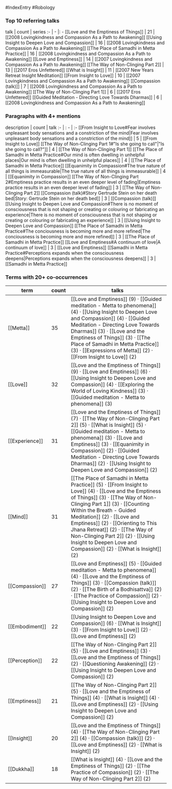 #IndexEntry #Robology

### Top 10 referring talks
talk | count | series
:- | - |: -
[[Love and the Emptiness of Things]] | 21 | [[2008 Lovingkindness and Compassion As a Path to Awakening]]
[[Using Insight to Deepen Love and Compassion]] | 16 | [[2008 Lovingkindness and Compassion As a Path to Awakening]]
[[The Place of Samadhi in Metta Practice]] | 16 | [[2008 Lovingkindness and Compassion As a Path to Awakening]]
[[Love and Emptiness]] | 14 | [[2007 Lovingkindness and Compassion As a Path to Awakening]]
[[The Way of Non-Clinging Part 2]] | 13 | [[2017 Eros Unfettered]]
[[What is Insight]] | 11 | [[2007 New Years Retreat Insight Meditation]]
[[From Insight to Love]] | 10 | [[2007 Lovingkindness and Compassion As a Path to Awakening]]
[[Compassion (talk)]] | 7 | [[2008 Lovingkindness and Compassion As a Path to Awakening]]
[[The Way of Non-Clinging Part 1]] | 6 | [[2017 Eros Unfettered]]
[[Guided Meditation - Directing Love Towards Dharmas]] | 6 | [[2008 Lovingkindness and Compassion As a Path to Awakening]]

### Paragraphs with 4+ mentions
description | count | talk
:- | : - | :-
[[From Insight to Love#Fear involves unpleasant body sensations and a constriction of the mind\|Fear involves unpleasant body sensations and a constriction of the mind]] | 5 | [[From Insight to Love]]
[[The Way of Non-Clinging Part 1#"Is she going to call"\|"Is she going to call?"]] | 4 | [[The Way of Non-Clinging Part 1]]
[[The Place of Samadhi in Metta Practice#Our mind is often dwelling in unhelpful places\|Our mind is often dwelling in unhelpful places]] | 4 | [[The Place of Samadhi in Metta Practice]]
[[Equanimity in Compassion#The true nature of all things is immeasurable\|The true nature of all things is immeasurable]] | 4 | [[Equanimity in Compassion]]
[[The Way of Non-Clinging Part 2#Emptiness practice results in an even deeper level of fading\|Emptiness practice results in an even deeper level of fading]] | 3 | [[The Way of Non-Clinging Part 2]]
[[Compassion (talk)#Story Gertrude Stein on her death bed\|Story: Gertrude Stein on her death bed]] | 3 | [[Compassion (talk)]]
[[Using Insight to Deepen Love and Compassion#There is no moment of consciousness that is not shaping or creating or colouring or fabricating an experience\|There is no moment of consciousness that is not shaping or creating or colouring or fabricating an experience]] | 3 | [[Using Insight to Deepen Love and Compassion]]
[[The Place of Samadhi in Metta Practice#The conciousness is becoming more and more refined\|The conciousness is becoming more and more refined]] | 3 | [[The Place of Samadhi in Metta Practice]]
[[Love and Emptiness#A continuum of love\|A continuum of love]] | 3 | [[Love and Emptiness]]
[[Samadhi in Metta Practice#Perceptions expands when the consciousness deepens\|Perceptions expands when the consciousness deepens]] | 3 | [[Samadhi in Metta Practice]]

### Terms with 20+ co-occurrences
term | count | talks
-|-|-
[[Metta]] | 35 | <span class="counts">[[Love and Emptiness]] (9) · [[Guided meditation - Metta to phenomena]] (4) · [[Using Insight to Deepen Love and Compassion]] (4) · [[Guided Meditation - Directing Love Towards Dharmas]] (3) · [[Love and the Emptiness of Things]] (3) · [[The Place of Samadhi in Metta Practice]] (3) · [[Expressions of Metta]] (2) · [[From Insight to Love]] (2)</span> 
[[Love]] | 32 | <span class="counts">[[Love and the Emptiness of Things]] (9) · [[Love and Emptiness]] (6) · [[Using Insight to Deepen Love and Compassion]] (4) · [[Exploring the World of Loving Kindness]] (3) · [[Guided meditation - Metta to phenomena]] (3)</span> 
[[Experience]] | 31 | <span class="counts">[[Love and the Emptiness of Things]] (7) · [[The Way of Non-Clinging Part 2]] (5) · [[What is Insight]] (5) · [[Guided meditation - Metta to phenomena]] (3) · [[Love and Emptiness]] (3) · [[Equanimity in Compassion]] (2) · [[Guided Meditation - Directing Love Towards Dharmas]] (2) · [[Using Insight to Deepen Love and Compassion]] (2)</span> 
[[Mind]] | 31 | <span class="counts">[[The Place of Samadhi in Metta Practice]] (5) · [[From Insight to Love]] (4) · [[Love and the Emptiness of Things]] (3) · [[The Way of Non-Clinging Part 1]] (3) · [[Counting Within the Breath - Guided Meditation]] (2) · [[Love and Emptiness]] (2) · [[Orienting to This Jhana Retreat]] (2) · [[The Way of Non-Clinging Part 2]] (2) · [[Using Insight to Deepen Love and Compassion]] (2) · [[What is Insight]] (2)</span> 
[[Compassion]] | 27 | <span class="counts">[[Love and Emptiness]] (5) · [[Guided meditation - Metta to phenomena]] (4) · [[Love and the Emptiness of Things]] (3) · [[Compassion (talk)]] (2) · [[The Birth of a Bodhisattva]] (2) · [[The Practice of Compassion]] (2) · [[Using Insight to Deepen Love and Compassion]] (2)</span> 
[[Embodiment]] | 22 | <span class="counts">[[Using Insight to Deepen Love and Compassion]] (6) · [[What is Insight]] (3) · [[From Insight to Love]] (2) · [[Love and Emptiness]] (2)</span> 
[[Perception]] | 22 | <span class="counts">[[The Way of Non-Clinging Part 2]] (5) · [[Love and Emptiness]] (3) · [[Love and the Emptiness of Things]] (2) · [[Questioning Awakening]] (2) · [[Using Insight to Deepen Love and Compassion]] (2)</span> 
[[Emptiness]] | 21 | <span class="counts">[[The Way of Non-Clinging Part 2]] (5) · [[Love and the Emptiness of Things]] (4) · [[What is Insight]] (4) · [[Love and Emptiness]] (2) · [[Using Insight to Deepen Love and Compassion]] (2)</span> 
[[Insight]] | 20 | <span class="counts">[[Love and the Emptiness of Things]] (4) · [[The Way of Non-Clinging Part 2]] (4) · [[Compassion (talk)]] (2) · [[Love and Emptiness]] (2) · [[What is Insight]] (2)</span> 
[[Dukkha]] | 18 | <span class="counts">[[What is Insight]] (4) · [[Love and the Emptiness of Things]] (2) · [[The Practice of Compassion]] (2) · [[The Way of Non-Clinging Part 2]] (2)</span> 

